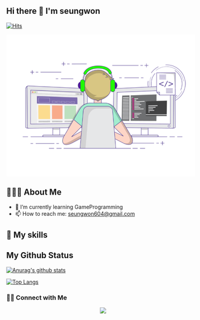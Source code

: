<h2> Hi there 👋 I'm seungwon </h2>

[![Hits](https://hits.seeyoufarm.com/api/count/incr/badge.svg?url=https%3A%2F%2Fgithub.com%2FSeungWon-git%2FSeungWon-git%2Fedit%2Fmain%2FREADME.md&count_bg=%2379C83D&title_bg=%23414141&icon=valve.svg&icon_color=%23FFFFFF&title=hits&edge_flat=false)](https://hits.seeyoufarm.com)

<img align="center" alt="GIF" src="https://raw.githubusercontent.com/devSouvik/devSouvik/master/gif3.gif" width="500"/>

<!--
**SeungwWon-git/SeungWon** is a ✨ _special_ ✨ repository because its `README.md` (this file) appears on your GitHub profile.

Here are some ideas to get you started:

- 🔭 I’m currently working on ...
- 🌱 I’m currently learning ...
- 👯 I’m looking to collaborate on ...
- 🤔 I’m looking for help with ...
- 💬 Ask me about ...
- 📫 How to reach me: ...
- 😄 Pronouns: ...
- ⚡ Fun fact: ...
-->

## 👨🏻‍💻 About Me 

- 🌱 I’m currently learning GameProgramming
- 📫 How to reach me: seungwon604@gmail.com

## 💫 My skills


## My Github Status

[![Anurag's github stats](https://github-readme-stats.vercel.app/api?username=SeungWon-git&show_icons=true&theme=tokyonight)](https://github.com/anuraghazra/github-readme-stats)

[![Top Langs](https://github-readme-stats.vercel.app/api/top-langs/?username=SeungWon-git&layout=compact)](https://github.com/anuraghazra/github-readme-stats)

<h3> 🤝🏻 Connect with Me </h3>

<p align="center">
&nbsp; <a href="mailto:seungwon604@gmail.com" target="_blank" rel="noopener noreferrer"><img src="https://img.icons8.com/plasticine/100/000000/gmail.png"  width="50" /></a>
</p>


